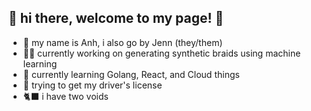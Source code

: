 ## 🐧 hi there, welcome to my page! 🐧

- 🐸 my name is Anh, i also go by Jenn (they/them)
- 🧑‍🎨 currently working on generating synthetic braids using machine learning
- 🌱 currently learning Golang, React, and Cloud things
- 🚙 trying to get my driver's license
- 🐈‍⬛ i have two voids
